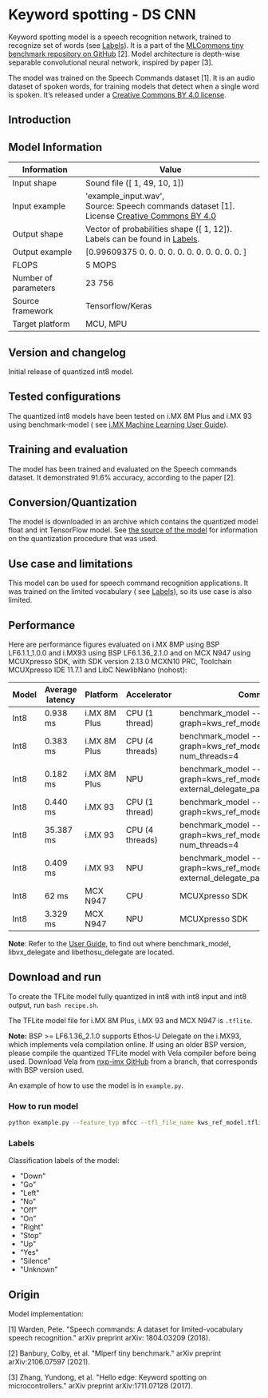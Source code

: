 # Keyword spotting - DS CNN

Keyword spotting model is a speech recognition network, trained to recognize set of words (see [Labels](#labels)). It is
a part of the [MLCommons tiny benchmark repository on GitHub](https://github.com/mlcommons/tiny/tree/master) [2]. Model
architecture is depth-wise separable convolutional neural network, inspired by paper [3].

The model was trained on the Speech Commands dataset [1]. It is an audio dataset of spoken words, for training models
that detect when a single word is spoken. It’s released under
a [Creative Commons BY 4.0 license](https://creativecommons.org/licenses/by/4.0/).

## Introduction

## Model Information

 Information          | Value                                                                                                                                               
----------------------|-----------------------------------------------------------------------------------------------------------------------------------------------------
 Input shape          | Sound file ([ 1, 49, 10,  1])                                                                                                                       
 Input example        | 'example_input.wav',</br> Source: Speech commands dataset [1].</br> License [Creative Commons BY 4.0](https://creativecommons.org/licenses/by/4.0/) 
 Output shape         | Vector of probabilities shape ([ 1, 12]). Labels can be found in [Labels](#labels).                                                                 
 Output example       | [0.99609375 0. 0. 0. 0. 0. 0. 0. 0. 0. 0. 0. ]                                                                                                      
 FLOPS                | 5 MOPS                                                                                                                                              
 Number of parameters | 23 756                                                                                                                                              
 Source framework     | Tensorflow/Keras                                                                                                                                    
 Target platform      | MCU, MPU                                                                                                                                            

## Version and changelog

Initial release of quantized int8 model.

## Tested configurations

The quantized int8 models have been tested on i.MX 8M Plus and i.MX 93 using benchmark-model (
see [i.MX Machine Learning User Guide](https://www.nxp.com/docs/en/user-guide/IMX-MACHINE-LEARNING-UG.pdf)).

## Training and evaluation

The model has been trained and evaluated on the Speech commands dataset. It demonstrated 91.6% accuracy, according to
the paper [2].

## Conversion/Quantization

The model is downloaded in an archive which contains the quantized model float and int TensorFlow model.
See [the source of the model](https://github.com/mlcommons/tiny/blob/master/benchmark/training/keyword_spotting/quantize.py)
for information on the quantization procedure that was used.

## Use case and limitations

This model can be used for speech command recognition applications. It was trained on the limited vocabulary (
see [Labels](#labels)), so its use case is also limited.

## Performance

Here are performance figures evaluated on i.MX 8MP using BSP LF6.1.1_1.0.0 and i.MX93 using BSP LF6.1.36_2.1.0 and on
MCX N947 using MCUXpresso SDK, with
SDK version 2.13.0 MCXN10 PRC, Toolchain MCUXpresso IDE 11.7.1 and LibC NewlibNano (nohost):

 Model | Average latency | Platform     | Accelerator     | Command                                                                                                                                   
-------|-----------------|--------------|-----------------|-------------------------------------------------------------------------------------------------------------------------------------------
 Int8  | 0.938 ms        | i.MX 8M Plus | CPU (1 thread)  | benchmark_model --graph=kws_ref_model.tflite                                                     
 Int8  | 0.383 ms        | i.MX 8M Plus | CPU (4 threads) | benchmark_model --graph=kws_ref_model.tflite --num_threads=4                                     
 Int8  | 0.182 ms        | i.MX 8M Plus | NPU             | benchmark_model --graph=kws_ref_model.tflite --external_delegate_path=libvx_delegate.so 
 Int8  | 0.440 ms        | i.MX 93      | CPU (1 thread)  | benchmark_model --graph=kws_ref_model.tflite                                                     
 Int8  | 35.387 ms       | i.MX 93      | CPU (4 threads) | benchmark_model --graph=kws_ref_model.tflite --num_threads=4                                         
 Int8  | 0.409 ms        | i.MX 93      | NPU             | benchmark_model --graph=kws_ref_model_vela.tflite --external_delegate_path=libvx_delegate.so 
 Int8  | 62 ms           | MCX N947     | CPU             | MCUXpresso SDK                                                                                                                            |
 Int8  | 3.329 ms        | MCX N947     | NPU             | MCUXpresso SDK                                                                                                                            

**Note**: Refer to the [User Guide](https://www.nxp.com/docs/en/user-guide/IMX-MACHINE-LEARNING-UG.pdf), to find out where benchmark_model, libvx_delegate and libethosu_delegate are located.

## Download and run

To create the TFLite model fully quantized in int8 with int8 input and int8 output, run `bash recipe.sh`.

The TFLite model file for i.MX 8M Plus, i.MX 93 and MCX N947 is `.tflite`.  

**Note:** BSP >= LF6.1.36_2.1.0 supports Ethos-U Delegate on the i.MX93, which implements vela compilation online. If using an older BSP version, please compile the quantized TFLite model with Vela compiler before being used. Download Vela from [nxp-imx GitHub](https://github.com/nxp-imx/ethos-u-vela) from a branch, that corresponds with BSP version used.

An example of how to use the model is in `example.py`.

### How to run model

```bash
python example.py --feature_typ mfcc --tfl_file_name kws_ref_model.tflite --file 'example_input.wav'
```

### Labels

Classification labels of the model:

- "Down"
- "Go"
- "Left"
- "No"
- "Off"
- "On"
- "Right"
- "Stop"
- "Up"
- "Yes"
- "Silence"
- "Unknown"

## Origin

Model implementation:

[1] Warden, Pete. "Speech commands: A dataset for limited-vocabulary speech recognition." arXiv preprint arXiv:
1804.03209 (2018).

[2] Banbury, Colby, et al. "Mlperf tiny benchmark." arXiv preprint arXiv:2106.07597 (2021).

[3] Zhang, Yundong, et al. "Hello edge: Keyword spotting on microcontrollers." arXiv preprint arXiv:1711.07128 (2017).
